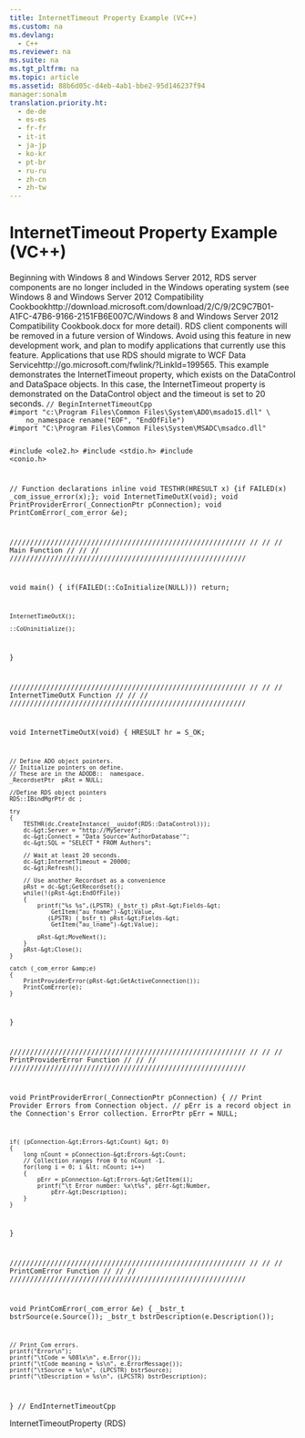 ```yaml
---
title: InternetTimeout Property Example (VC++)
ms.custom: na
ms.devlang: 
  - C++
ms.reviewer: na
ms.suite: na
ms.tgt_pltfrm: na
ms.topic: article
ms.assetid: 88b6d05c-d4eb-4ab1-bbe2-95d146237f94
manager:sonalm
translation.priority.ht: 
  - de-de
  - es-es
  - fr-fr
  - it-it
  - ja-jp
  - ko-kr
  - pt-br
  - ru-ru
  - zh-cn
  - zh-tw
---
```

# InternetTimeout Property Example (VC++)
<?xml version="1.0" encoding="utf-8"?>
<developerReferenceWithoutSyntaxDocument xmlns="http://ddue.schemas.microsoft.com/authoring/2003/5" xmlns:xlink="http://www.w3.org/1999/xlink" xmlns:xsi="http://www.w3.org/2001/XMLSchema-instance" xsi:schemaLocation="http://ddue.schemas.microsoft.com/authoring/2003/5 http://dduestorage.blob.core.windows.net/ddueschema/developer.xsd">
  <introduction>
    <alert class="important">
      <para>Beginning with Windows 8 and Windows Server 2012, RDS server components are no longer included in the Windows operating system (see Windows 8 and <externalLink><linkText>Windows Server 2012 Compatibility Cookbook</linkText><linkUri>http://download.microsoft.com/download/2/C/9/2C9C7B01-A1FC-47B6-9166-2151FB6E007C/Windows 8 and Windows Server 2012 Compatibility Cookbook.docx</linkUri></externalLink> for more detail). RDS client components will be removed in a future version of Windows. Avoid using this feature in new development work, and plan to modify applications that currently use this feature. Applications that use RDS should migrate to <externalLink><linkText>WCF Data Service</linkText><linkUri>http://go.microsoft.com/fwlink/?LinkId=199565</linkUri></externalLink>.</para>
    </alert>
    <para>This example demonstrates the <legacyLink xlink:href="4d1c8892-4bbc-4e71-bf4b-ba52c0ea9549">InternetTimeout</legacyLink> property, which exists on the <legacyLink xlink:href="d85ea4fc-451c-436e-97b8-58f92b149dd0">DataControl</legacyLink> and <legacyLink xlink:href="9194bffa-5bdf-4dff-af86-f7158c23bfa7">DataSpace</legacyLink> objects. In this case, the <legacyBold>InternetTimeout</legacyBold> property is demonstrated on the <legacyBold>DataControl</legacyBold> object and the timeout is set to 20 seconds.</para>
    <code>// BeginInternetTimeoutCpp
#import "c:\Program Files\Common Files\System\ADO\msado15.dll" \
    no_namespace rename("EOF", "EndOfFile")
#import "C:\Program Files\Common Files\System\MSADC\msadco.dll"

#include &lt;ole2.h&gt;
#include &lt;stdio.h&gt;
#include &lt;conio.h&gt;

// Function declarations
inline void TESTHR(HRESULT x) {if FAILED(x) _com_issue_error(x);};
void InternetTimeOutX(void);
void PrintProviderError(_ConnectionPtr pConnection);
void PrintComError(_com_error &amp;e);

//////////////////////////////////////////////////////////
//                                                      //
//    Main Function                                     //
//                                                      //
//////////////////////////////////////////////////////////

void main()
{
    if(FAILED(::CoInitialize(NULL)))
        return;

    InternetTimeOutX();

    ::CoUninitialize();
}

//////////////////////////////////////////////////////////
//                                                      //
//         InternetTimeOutX Function                    //
//                                                      //
//////////////////////////////////////////////////////////

void InternetTimeOutX(void) 
{
    HRESULT hr = S_OK;

    // Define ADO object pointers.
    // Initialize pointers on define.
    // These are in the ADODB::  namespace.
    _RecordsetPtr  pRst = NULL;

    //Define RDS object pointers
    RDS::IBindMgrPtr dc ;

    try
    {
        TESTHR(dc.CreateInstance(__uuidof(RDS::DataControl)));
        dc-&gt;Server = "http://MyServer";
        dc-&gt;Connect = "Data Source='AuthorDatabase'";
        dc-&gt;SQL = "SELECT * FROM Authors";

        // Wait at least 20 seconds.
        dc-&gt;InternetTimeout = 20000;
        dc-&gt;Refresh();

        // Use another Recordset as a convenience
        pRst = dc-&gt;GetRecordset();
        while(!(pRst-&gt;EndOfFile))
        {
            printf("%s %s",(LPSTR) (_bstr_t) pRst-&gt;Fields-&gt;
                GetItem("au_fname")-&gt;Value,
               (LPSTR) (_bstr_t) pRst-&gt;Fields-&gt;
                GetItem("au_lname")-&gt;Value);

            pRst-&gt;MoveNext();
        }
        pRst-&gt;Close();
    }

    catch (_com_error &amp;e)
    {
        PrintProviderError(pRst-&gt;GetActiveConnection());
        PrintComError(e);
    }
}

//////////////////////////////////////////////////////////
//                                                      //
//     PrintProviderError Function                      //
//                                                      //
//////////////////////////////////////////////////////////

void PrintProviderError(_ConnectionPtr pConnection)
{
    // Print Provider Errors from Connection object.
    // pErr is a record object in the Connection's Error collection.
    ErrorPtr  pErr  = NULL;

    if( (pConnection-&gt;Errors-&gt;Count) &gt; 0)
    {
        long nCount = pConnection-&gt;Errors-&gt;Count;
        // Collection ranges from 0 to nCount -1.
        for(long i = 0; i &lt; nCount; i++)
        {
            pErr = pConnection-&gt;Errors-&gt;GetItem(i);
            printf("\t Error number: %x\t%s", pErr-&gt;Number, 
                pErr-&gt;Description);
        }
    }
}

//////////////////////////////////////////////////////////
//                                                      //
//     PrintComError Function                           //
//                                                      //
//////////////////////////////////////////////////////////

void PrintComError(_com_error &amp;e)
{
    _bstr_t bstrSource(e.Source());
    _bstr_t bstrDescription(e.Description());

    // Print Com errors.  
    printf("Error\n");
    printf("\tCode = %08lx\n", e.Error());
    printf("\tCode meaning = %s\n", e.ErrorMessage());
    printf("\tSource = %s\n", (LPCSTR) bstrSource);
    printf("\tDescription = %s\n", (LPCSTR) bstrDescription);
}
// EndInternetTimeoutCpp</code>
  </introduction>
  <relatedTopics>
<link xlink:href="4d1c8892-4bbc-4e71-bf4b-ba52c0ea9549">InternetTimeoutProperty (RDS)</link>
</relatedTopics>
</developerReferenceWithoutSyntaxDocument>